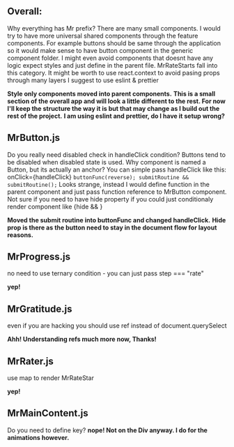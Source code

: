 ## Overall:

Why everything has Mr prefix? There are many small components. I would try to have more universal shared components through the feature components. For example buttons should be same through the application so it would make sense to have button component in the generic component folder. I might even avoid components that doesnt have any logic expect styles and just define in the parent file. MrRateStarts fall into this category. It might be worth to use react.context to avoid pasing props through many layers
I suggest to use eslint & prettier

**Style only components moved into parent components.**
**This is a small section of the overall app and will look a little different to the rest. For now I'll keep the structure the way it is but that may change as I build out the rest of the project.**
**I am using eslint and prettier, do I have it setup wrong?**

## MrButton.js

Do you really need disabled check in handleClick condition? Buttons tend to be disabled when disabled state is used. Why component is named a Button, but its actually an anchor? You can simple pass handleClick like this: onClick={handleClick} `buttonFunc(reverse); submitRoutine && submitRoutine();` Looks strange, instead I would define function in the parent component and just pass function reference to MrButton component. Not sure if you need to have hide property if you could just conditionaly render component like {hide && <MrButton /> }

**Moved the submit routine into buttonFunc and changed handleClick.**
**Hide prop is there as the button need to stay in the document flow for layout reasons.**

## MrProgress.js

no need to use ternary condition - you can just pass step === "rate"

**yep!**

## MrGratitude.js

even if you are hacking you should use ref instead of document.querySelect

**Ahh! Understanding refs much more now, Thanks!**

## MrRater.js

use map to render MrRateStar

**yep!**

## MrMainContent.js

Do you need to define key?
**nope! Not on the Div anyway. I do for the animations however.**
